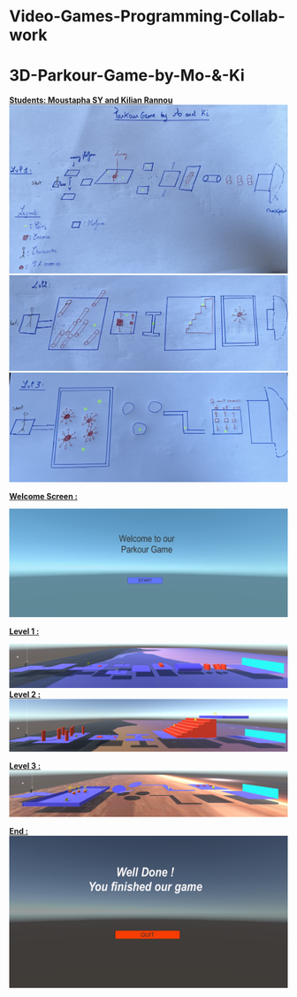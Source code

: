 # Video-Games-Programming-Collab-work

# 3D-Parkour-Game-by-Mo-&-Ki

<b> <U> Students: Moustapha SY and Kilian Rannou </U> </b>
![](pictures/Parkour1.jpg)
![](pictures/Parkour2.jpg)
![](pictures/Parkour3.jpg)

<b>  <U> Welcome Screen : </U> </b>

![](pictures/welcome.png)

<b>  <U> Level 1 : </U> </b>

![](pictures/lvl1.png)
<b>  <U> Level 2 : </U> </b>
![](pictures/lvl2.png)

<b>  <U> Level 3 : </U> </b>
![](pictures/lvl3.png)

<b>  <U> End : </U> </b>
![](pictures/end.png)
